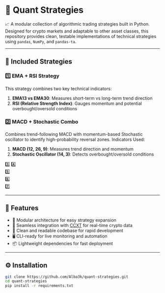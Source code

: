 # :bank: Quant Strategies

📈 A modular collection of algorithmic trading strategies built in Python. 
Designed for crypto markets and adaptable to other asset classes, this repository provides clean, testable implementations of technical strategies using `pandas`, `NumPy`, and `pandas-ta`.

---

## 🚀 Included Strategies

### :one: EMA + RSI Strategy

This strategy combines two key technical indicators:

1. **EMA13 vs EMA30**: Measures short-term vs long-term trend direction
2. **RSI (Relative Strength Index)**: Gauges momentum and potential overbought/oversold conditions

### :two: MACD + Stochastic Combo

Combines trend-following MACD with momentum-based Stochastic oscillator to identify high-probability reversal zones. Indicators Used:

1. **MACD (12, 26, 9)**: Measures trend direction and momentum
2. **Stochastic Oscillator (14, 3)**: Detects overbought/oversold conditions


:three:	
:four:	
:five:	
:six:	
:seven:	

---

## 🧩 Features

- 🧱 Modular architecture for easy strategy expansion
- 🔌 Seamless integration with [CCXT](https://github.com/ccxt/ccxt) for real-time crypto data
- 🧼 Clean and readable codebase for rapid development
- 🖥️ CLI-ready for live monitoring and automation
- 📦 Lightweight dependencies for fast deployment

---

## ⚙️ Installation

```bash
git clone https://github.com/Alba3k/quant-strategies.git
cd quant-strategies
pip install -r requirements.txt
